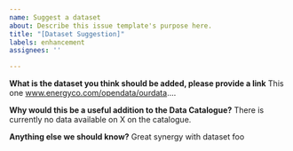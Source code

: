 ```yaml
---
name: Suggest a dataset
about: Describe this issue template's purpose here.
title: "[Dataset Suggestion]"
labels: enhancement
assignees: ''

---
```


**What is the dataset you think should be added, please provide a link**
This one www.energyco.com/opendata/ourdata....

**Why would this be a useful addition to the Data Catalogue?**
There is currently no data available on X on the catalogue.

**Anything else we should know?**
Great synergy with dataset foo
